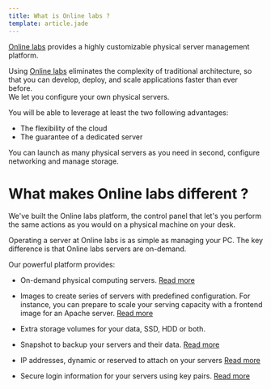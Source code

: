 ```yaml
---
title: What is Online labs ?
template: article.jade
---
```


[Online labs](http://labs.online.net) provides a highly customizable physical server management platform.

Using [Online labs](http://labs.online.net) eliminates the complexity of traditional architecture, so that you can develop, deploy, and scale applications faster than ever before.<br/> 
We let you configure your own physical servers.

You will be able to leverage at least the two following advantages:

- The flexibility of the cloud
- The guarantee of a dedicated server

You can launch as many physical servers as you need in second, configure networking and manage storage.

# What makes Online labs different ?

We've built the Online labs platform, the control panel that let's you perform the same actions as you would on a physical machine on your desk.

Operating a server at Online labs is as simple as managing your PC. The key difference is that Online labs servers are on-demand.

Our powerful platform provides:

- On-demand physical computing servers. [Read more](/howto/create_instance.html)

- Images to create series of servers with predefined configuration. For instance, you can prepare to scale your serving capacity with a frontend image for an Apache server. [Read more](/howto/create_image.html)

- Extra storage volumes for your data, SSD, HDD or both.

- Snapshot to backup your servers and their data. [Read more](/howto/create_snapshot.html)

- IP addresses, dynamic or reserved to attach on your servers [Read more](/network/ip_addresses.html)

- Secure login information for your servers using key pairs. [Read more](/account/ssh_keys.html)
